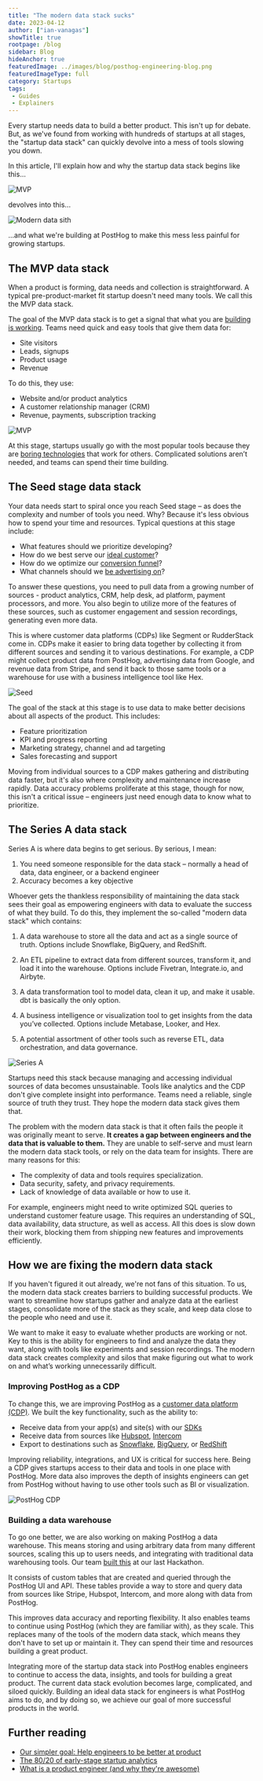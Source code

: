 ```yaml
---
title: "The modern data stack sucks"
date: 2023-04-12
author: ["ian-vanagas"]
showTitle: true
rootpage: /blog
sidebar: Blog
hideAnchor: true
featuredImage: ../images/blog/posthog-engineering-blog.png
featuredImageType: full
category: Startups
tags:
 - Guides
 - Explainers
---
```


Every startup needs data to build a better product. This isn't up for debate. But, as we've found from working with hundreds of startups at all stages, the "startup data stack" can quickly devolve into a mess of tools slowing you down.

In this article, I'll explain how and why the startup data stack begins like this...

![MVP](../images/blog/modern-data-stack-sucks/mvp.png)

devolves into this...

![Modern data sith](../images/blog/modern-data-stack-sucks/modern-data-sith.png)

...and what we're building at PostHog to make this mess less painful for growing startups.

## The MVP data stack

When a product is forming, data needs and collection is straightforward. A typical pre-product-market fit startup doesn't need many tools. We call this the MVP data stack.

The goal of the MVP data stack is to get a signal that what you are [building is working](/blog/early-stage-analytics). Teams need quick and easy tools that give them data for:

- Site visitors
- Leads, signups
- Product usage
- Revenue

To do this, they use:

- Website and/or product analytics
- A customer relationship manager (CRM)
- Revenue, payments, subscription tracking

![MVP](../images/blog/modern-data-stack-sucks/mvp.png)

At this stage, startups usually go with the most popular tools because they are [boring technologies](https://mcfunley.com/choose-boring-technology) that work for others. Complicated solutions aren’t needed, and teams can spend their time building.

## The Seed stage data stack

Your data needs start to spiral once you reach Seed stage – as does the complexity and number of tools you need. Why? Because it's less obvious how to spend your time and resources. Typical questions at this stage include:

- What features should we prioritize developing?
- How do we best serve our [ideal customer](/blog/creating-ideal-customer-profile)?
- How do we optimize our [conversion funnel](/tutorials/funnels)?
- What channels should we [be advertising on](/blog/dev-marketing-for-startups)?

To answer these questions, you need to pull data from a growing number of sources - product analytics, CRM, help desk, ad platform, payment processors, and more. You also begin to utilize more of the features of these sources, such as customer engagement and session recordings, generating even more data.

This is where customer data platforms (CDPs) like Segment or RudderStack come in. CDPs make it easier to bring data together by collecting it from different sources and sending it to various destinations. For example, a CDP might collect product data from PostHog, advertising data from Google, and revenue data from Stripe, and send it back to those same tools or a warehouse for use with a business intelligence tool like Hex.

![Seed](../images/blog/modern-data-stack-sucks/seed.png)

The goal of the stack at this stage is to use data to make better decisions about all aspects of the product. This includes:
- Feature prioritization
- KPI and progress reporting
- Marketing strategy, channel and ad targeting
- Sales forecasting and support

Moving from individual sources to a CDP makes gathering and distributing data faster, but it's also where complexity and maintenance increase rapidly. Data accuracy problems proliferate at this stage, though for now, this isn't a critical issue – engineers just need enough data to know what to prioritize.

## The Series A data stack

Series A is where data begins to get serious. By serious, I mean:

1. You need someone responsible for the data stack – normally a head of data, data engineer, or a backend engineer
2. Accuracy becomes a key objective

Whoever gets the thankless responsibility of maintaining the data stack sees their goal as empowering engineers with data to evaluate the success of what they build. To do this, they implement the so-called "modern data stack" which contains:

1. A data warehouse to store all the data and act as a single source of truth. Options include Snowflake, BigQuery, and RedShift.

2. An ETL pipeline to extract data from different sources, transform it, and load it into the warehouse. Options include Fivetran, Integrate.io, and Airbyte.

3. A data transformation tool to model data, clean it up, and make it usable. dbt is basically the only option.

4. A business intelligence or visualization tool to get insights from the data you’ve collected. Options include Metabase, Looker, and Hex.

5. A potential assortment of other tools such as reverse ETL, data orchestration, and data governance.

![Series A](../images/blog/modern-data-stack-sucks/series-a.png)

Startups need this stack because managing and accessing individual sources of data becomes unsustainable. Tools like analytics and the CDP don't give complete insight into performance. Teams need a reliable, single source of truth they trust. They hope the modern data stack gives them that.

The problem with the modern data stack is that it often fails the people it was originally meant to serve. **It creates a gap between engineers and the data that is valuable to them.** They are unable to self-serve and must learn the modern data stack tools, or rely on the data team for insights. There are many reasons for this:

- The complexity of data and tools requires specialization.
- Data security, safety, and privacy requirements.
- Lack of knowledge of data available or how to use it.

For example, engineers might need to write optimized SQL queries to understand customer feature usage. This requires an understanding of SQL, data availability, data structure, as well as access. All this does is slow down their work, blocking them from shipping new features and improvements efficiently.

## How we are fixing the modern data stack

If you haven't figured it out already, we're not fans of this situation. To us, the modern data stack creates barriers to building successful products. We want to streamline how startups gather and analyze data at the earliest stages, consolidate more of the stack as they scale, and keep data close to the people who need and use it.

We want to make it easy to evaluate whether products are working or not. Key to this is the ability for engineers to find and analyze the data they want, along with tools like experiments and session recordings. The modern data stack creates complexity and silos that make figuring out what to work on and what’s working unnecessarily difficult.

### Improving PostHog as a CDP

To change this, we are improving PostHog as a [customer data platform (CDP)](https://github.com/PostHog/posthog/issues/13126). We built the key functionality, such as the ability to:

- Receive data from your app(s) and site(s) with our [SDKs](/docs/integrate?tab=sdks)
- Receive data from sources like [Hubspot](/apps/hubspot-connector), [Intercom](/apps/intercom)
- Export to destinations such as [Snowflake](/apps/snowflake-export), [BigQuery](/apps/bigquery-export), or [RedShift](/apps/redshift-export)

Improving reliability, integrations, and UX is critical for success here. Being a CDP gives startups access to their data and tools in one place with PostHog. More data also improves the depth of insights engineers can get from PostHog without having to use other tools such as BI or visualization.

![PostHog CDP](../images/blog/modern-data-stack-sucks/posthog-cdp.png)

### Building a data warehouse

To go one better, we are also working on making PostHog a data warehouse. This means storing and using arbitrary data from many different sources, scaling this up to users needs, and integrating with traditional data warehousing tools. Our team [built this](https://github.com/PostHog/posthog/pull/14915) at our last Hackathon.

It consists of custom tables that are created and queried through the PostHog UI and API. These tables provide a way to store and query data from sources like Stripe, Hubspot, Intercom, and more along with data from PostHog. 

This improves data accuracy and reporting flexibility. It also enables teams to continue using PostHog (which they are familiar with), as they scale. This replaces many of the tools of the modern data stack, which means they don't have to set up or maintain it. They can spend their time and resources building a great product.

Integrating more of the startup data stack into PostHog enables engineers to continue to access the data, insights, and tools for building a great product. The current data stack evolution becomes large, complicated, and siloed quickly. Building an ideal data stack for engineers is what PostHog aims to do, and by doing so, we achieve our goal of more successful products in the world.

## Further reading

- [Our simpler goal: Help engineers to be better at product](/blog/helping-engineers-to-product)
- [The 80/20 of early-stage startup analytics](/blog/early-stage-analytics)
- [What is a product engineer (and why they're awesome)](/blog/what-is-a-product-engineer)
